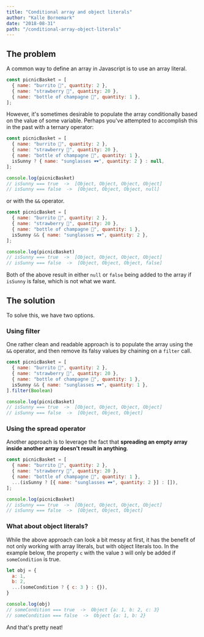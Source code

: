 ```yaml
---
title: "Conditional array and object literals"
author: "Kalle Bornemark"
date: "2018-08-31"
path: "/conditional-array-object-literals"
---
```


## The problem

A common way to define an array in Javascript is to use an array literal.

```js
const picnicBasket = [
  { name: "burrito 🥙", quantity: 2 },
  { name: "strawberry 🍓", quantity: 20 },
  { name: "bottle of champagne 🍾", quantity: 1 },
];
```

However, it's sometimes desirable to populate the array conditionally based on the value of some variable. Perhaps you've attempted to accomplish this in the past with a ternary operator:

```js
const picnicBasket = [
  { name: "burrito 🥙", quantity: 2 },
  { name: "strawberry 🍓", quantity: 20 },
  { name: "bottle of champagne 🍾", quantity: 1 },
  isSunny ? { name: "sunglasses 🕶", quantity: 2 } : null,
];

console.log(picnicBasket)
// isSunny === true  ->  [Object, Object, Object, Object]
// isSunny === false  ->  [Object, Object, Object, null]
```

or with the `&&` operator.

```js
const picnicBasket = [
  { name: "burrito 🥙", quantity: 2 },
  { name: "strawberry 🍓", quantity: 20 },
  { name: "bottle of champagne 🍾", quantity: 1 },
  isSunny && { name: "sunglasses 🕶", quantity: 2 },
];

console.log(picnicBasket)
// isSunny === true  ->  [Object, Object, Object, Object]
// isSunny === false  ->  [Object, Object, Object, false]
```

Both of the above result in either `null` or `false` being added to the array if `isSunny` is false, which is not what we want.

## The solution

To solve this, we have two options.

### Using filter

One rather clean and readable approach is to populate the array using the `&&` operator, and then remove its falsy values by chaining on a `filter` call.

```js
const picnicBasket = [
  { name: "burrito 🥙", quantity: 2 },
  { name: "strawberry 🍓", quantity: 20 },
  { name: "bottle of champagne 🍾", quantity: 1 },
  isSunny && { name: "sunglasses 🕶", quantity: 1 },
].filter(Boolean)

console.log(picnicBasket)
// isSunny === true  ->  [Object, Object, Object, Object]
// isSunny === false  ->  [Object, Object, Object]
```

### Using the spread operator

Another approach is to leverage the fact that **spreading an empty array inside another array doesn't result in anything**.

```js
const picnicBasket = [
  { name: "burrito 🥙", quantity: 2 },
  { name: "strawberry 🍓", quantity: 20 },
  { name: "bottle of champagne 🍾", quantity: 1 },
  ...(isSunny ? [{ name: "sunglasses 🕶", quantity: 2 }] : []),
];

console.log(picnicBasket)
// isSunny === true  ->  [Object, Object, Object, Object]
// isSunny === false  ->  [Object, Object, Object]
```

### What about object literals?

While the above approach can look a bit messy at first, it has the benefit of not only working with array literals, but with object literals too. In the example below, the property `c` with the value `3` will only be added if `someCondition` is true.

```js
let obj = {
  a: 1,
  b: 2,
  ...(someCondition ? { c: 3 } : {}),
}

console.log(obj)
// someCondition === true  ->  Object {a: 1, b: 2, c: 3}
// someCondition === false  ->  Object {a: 1, b: 2}
```

And that's pretty neat!

